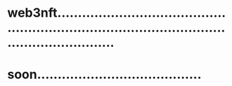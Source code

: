 # web3nft........................................................................................................................
# soon........................................
